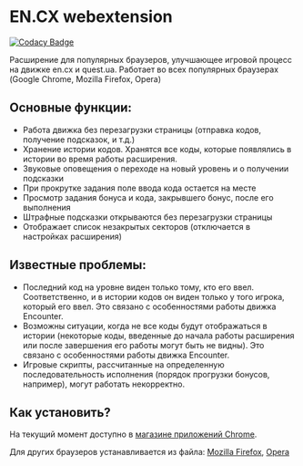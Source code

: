 # EN.CX webextension
[![Codacy Badge](https://api.codacy.com/project/badge/Grade/59bd6c037b9046b2b02349fb1522c260)](https://www.codacy.com/app/L-Eugene/encx_extension?utm_source=github.com&amp;utm_medium=referral&amp;utm_content=L-Eugene/encx_extension&amp;utm_campaign=Badge_Grade)

Расширение для популярных браузеров, улучшающее игровой процесс на движке en.cx и quest.ua.
Работает во всех популярных браузерах (Google Chrome, Mozilla Firefox, Opera)

## Основные функции:
* Работа движка без перезагрузки страницы (отправка кодов, получение подсказок, и т.д.)
* Хранение истории кодов. Хранятся все коды, которые появлялись в истории во время
работы расширения.
* Звуковые оповещения о переходе на новый уровень и о получении подсказки
* При прокрутке задания поле ввода кода остается на месте
* Просмотр задания бонуса и кода, закрывшего бонус, после его выполнения
* Штрафные подсказки открываются без перезагрузки страницы
* Отображает список незакрытых секторов (отключается в настройках расширения)

## Известные проблемы:
* Последний код на уровне виден только тому, кто его ввел. Соответственно, и в истории кодов он виден только у того игрока, который его ввел. Это связано с особенностями работы движка Encounter.
* Возможны ситуации, когда не все коды будут отображаться в истории (некоторые коды, введенные до начала работы расширения или после завершения его работы могут быть не видны). Это связано с особенностями работы движка Encounter.
* Игровые скрипты, рассчитанные на определенную последовательность исполнения (порядок прогрузки бонусов, например), могут работать некорректно.

## Как установить?
На текущий момент доступно в [магазине приложений Chrome](https://chrome.google.com/webstore/detail/%D1%80%D0%B0%D1%81%D1%88%D0%B8%D1%80%D0%B5%D0%BD%D0%B8%D0%B5-%D0%B4%D0%B2%D0%B8%D0%B6%D0%BA%D0%B0-encx/ifmagkfplnbpeandhkhiigbglofgihfl).

Для других браузеров устанавливается из файла: [Mozilla Firefox](https://github.com/L-Eugene/encx_extension/releases/download/v1.3.0/encx_extension-1.3.0-an+fx.xpi), [Opera](https://github.com/L-Eugene/encx_extension/releases/download/v1.3.0/encx_extension-1.3.0.crx)
